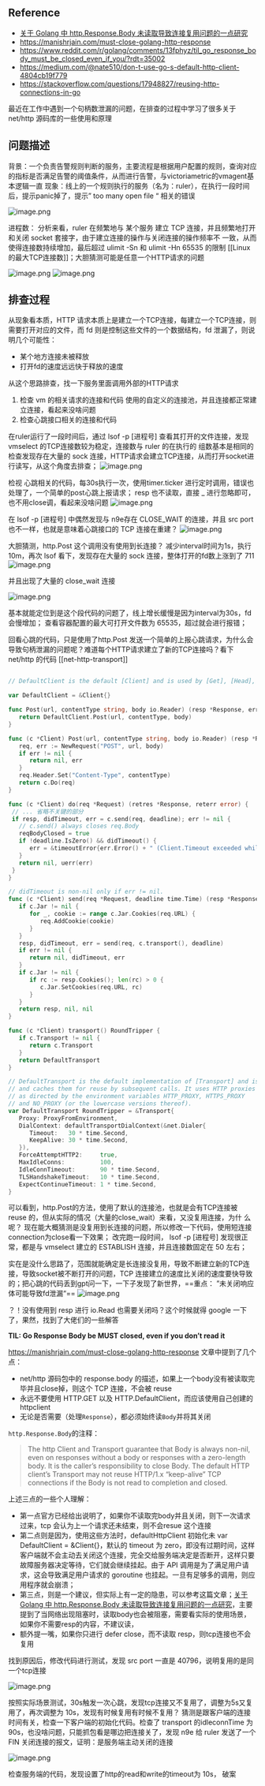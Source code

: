 ## Reference
- [关于 Golang 中 http.Response.Body 未读取导致连接复用问题的一点研究](https://blog.twofei.com/858/)
- https://manishrjain.com/must-close-golang-http-response
- https://www.reddit.com/r/golang/comments/13fphyz/til_go_response_body_must_be_closed_even_if_you/?rdt=35002
- https://medium.com/@nate510/don-t-use-go-s-default-http-client-4804cb19f779
- https://stackoverflow.com/questions/17948827/reusing-http-connections-in-go

最近在工作中遇到一个句柄数泄漏的问题，在排查的过程中学习了很多关于 net/http 源码库的一些使用和原理

## 问题描述
背景：一个负责告警规则判断的服务，主要流程是根据用户配置的规则，查询对应的指标是否满足告警的阈值条件，从而进行告警，与victoriametric的vmagent基本逻辑一直
现象：线上的一个规则执行的服务（名为：ruler），在执行一段时间后，提示panic掉了，提示” too many open file “ 相关的错误

![image.png](https://happychan.oss-cn-shenzhen.aliyuncs.com/picgo/20241217215739.png)

进程数：
分析来看，ruler 在频繁地与 某个服务 建立 TCP 连接，并且频繁地打开和关闭 socket 套接字，由于建立连接的操作与关闭连接的操作频率不 一致，从而使得连接数持续增加，最后超过 ulimit -Sn 和 ulimit -Hn 65535 的限制 [[Linux 的最大TCP连接数]]；大胆猜测可能是任意一个HTTP请求的问题

![image.png](https://happychan.oss-cn-shenzhen.aliyuncs.com/picgo/20241217220739.png)
![image.png](https://happychan.oss-cn-shenzhen.aliyuncs.com/picgo/20241217220549.png)

## 排查过程
从现象看本质，HTTP 请求本质上是建立一个TCP连接，每建立一个TCP连接，则需要打开对应的文件，而 fd 则是控制这些文件的一个数据结构，fd 泄漏了，则说明几个可能性：
- 某个地方连接未被释放
- 打开fd的速度远远快于释放的速度

从这个思路排查，找一下服务里面调用外部的HTTP请求
1. 检查 vm 的相关请求的连接和代码 使用的自定义的连接池，并且连接都正常建立连接，看起来没啥问题
2. 检查心跳接口相关的连接和代码

在ruler运行了一段时间后，通过 lsof -p [进程号] 查看其打开的文件连接，发现 vmselect 的TCP连接数较为稳定，连接数与 ruler 的在执行的 组数基本是相同的 检查发现存在大量的 sock 连接，HTTP请求会建立TCP连接，从而打开socket进行读写，从这个角度去排查；
![image.png](https://happychan.oss-cn-shenzhen.aliyuncs.com/picgo/20241217220739.png)

检视 心跳相关的代码，每30s执行一次，使用timer.ticker 进行定时调用，错误也处理了，一个简单的post心跳上报请求； resp 也不读取，直接 _ 进行忽略即可，也不用close调，看起来没啥问题
![image.png](https://happychan.oss-cn-shenzhen.aliyuncs.com/picgo/20241218180332.png)

在 lsof -p [进程号] 中偶然发现与 n9e存在 CLOSE_WAIT 的连接，并且 src port 也不一样，也就是意味着心跳接口的 TCP 连接在重建？
![image.png](https://happychan.oss-cn-shenzhen.aliyuncs.com/picgo/20241218180455.png)

大胆猜测，http.Post 这个调用没有使用到长连接？ 减少interval时间为1s，执行10m，再次 lsof 看下，发现存在大量的 sock 连接，整体打开的fd数上涨到了 711 
![image.png](https://happychan.oss-cn-shenzhen.aliyuncs.com/picgo/20241218180548.png)

并且出现了大量的 close_wait 连接

![image.png](https://happychan.oss-cn-shenzhen.aliyuncs.com/picgo/20241218180630.png)

基本就能定位到是这个段代码的问题了，线上增长缓慢是因为interval为30s，fd会慢增加； 查看容器配置的最大可打开文件数为 65535，超过就会进行报错；

回看心跳的代码，只是使用了http.Post 发送一个简单的上报心跳请求，为什么会导致句柄泄漏的问题呢？难道每个HTTP请求建立了新的TCP连接吗？看下 net/http 的代码 [[net-http-transport]]

``` go

// DefaultClient is the default [Client] and is used by [Get], [Head], and [Post].

var DefaultClient = &Client{}

func Post(url, contentType string, body io.Reader) (resp *Response, err error) { 
   return DefaultClient.Post(url, contentType, body)  
}

func (c *Client) Post(url, contentType string, body io.Reader) (resp *Response, err error) {  
   req, err := NewRequest("POST", url, body)  
   if err != nil {  
      return nil, err  
   }  
   req.Header.Set("Content-Type", contentType)  
   return c.Do(req)  
}

func (c *Client) do(req *Request) (retres *Response, reterr error) {
 // ... 省略不关键的部分
 if resp, didTimeout, err = c.send(req, deadline); err != nil {  
   // c.send() always closes req.Body  
   reqBodyClosed = true  
   if !deadline.IsZero() && didTimeout() {  
      err = &timeoutError{err.Error() + " (Client.Timeout exceeded while awaiting headers)"}  
   }  
   return nil, uerr(err)  
 }
}

// didTimeout is non-nil only if err != nil.  
func (c *Client) send(req *Request, deadline time.Time) (resp *Response, didTimeout func() bool, err error) {  
   if c.Jar != nil {  
      for _, cookie := range c.Jar.Cookies(req.URL) {  
         req.AddCookie(cookie)  
      }  
   }  
   resp, didTimeout, err = send(req, c.transport(), deadline)  
   if err != nil {  
      return nil, didTimeout, err  
   }  
   if c.Jar != nil {  
      if rc := resp.Cookies(); len(rc) > 0 {  
         c.Jar.SetCookies(req.URL, rc)  
      }  
   }  
   return resp, nil, nil  
}

func (c *Client) transport() RoundTripper {  
   if c.Transport != nil {  
      return c.Transport  
   }  
   return DefaultTransport  
}

// DefaultTransport is the default implementation of [Transport] and is// used by [DefaultClient]. It establishes network connections as needed  
// and caches them for reuse by subsequent calls. It uses HTTP proxies  
// as directed by the environment variables HTTP_PROXY, HTTPS_PROXY  
// and NO_PROXY (or the lowercase versions thereof).  
var DefaultTransport RoundTripper = &Transport{  
   Proxy: ProxyFromEnvironment,  
   DialContext: defaultTransportDialContext(&net.Dialer{  
      Timeout:   30 * time.Second,  
      KeepAlive: 30 * time.Second,  
   }),  
   ForceAttemptHTTP2:     true,  
   MaxIdleConns:          100,  
   IdleConnTimeout:       90 * time.Second,  
   TLSHandshakeTimeout:   10 * time.Second,  
   ExpectContinueTimeout: 1 * time.Second,  
}

```


可以看到，http.Post的方法，使用了默认的连接池，也就是会有TCP连接被 reuse 的，但从实际的情况（大量的close_wait）来看，又没复用连接，为什 么呢？ 现在能大概猜测是没复用到长连接的问题，所以修改一下代码，使用短连接 connection为close看一下效果； 
改完跑一段时间， lsof -p [进程号] 发现很正常，都是与 vmselect 建立的 ESTABLISH 连接，并且连接数固定在 50 左右；

实在是没什么思路了，范围就能确定是长连接没复用，导致不断建立新的TCP连接，导致socket被不断打开的问题，TCP 连接建立的速度比关闭的速度要快导致的；把心跳的代码丢到gpt问一下，一下子发现了新世界，==重点： ”未关闭响应体可能导致fd泄漏“==
![image.png](https://happychan.oss-cn-shenzhen.aliyuncs.com/picgo/20241218181518.png)

？！没有使用到 resp 进行 io.Read 也需要关闭吗？这个时候就得 google 一下了，果然，找到了大佬们的一些解答

**TIL: Go Response Body be MUST closed, even if you don’t read it**

https://manishrjain.com/must-close-golang-http-response 
文章中提到了几个点： 
- net/http 源码包中的 response.body 的描述，如果上一个body没有被读取完毕并且close掉，则这个 TCP 连接，不会被 reuse 
- 永远不要使用 HTTP.GET 以及 HTTP.DefaultClient，而应该使用自己创建的 httpclient
- 无论是否需要（处理`Response`），都必须始终读`Body`并将其关闭

`http.Response.Body`的注释：

> The http Client and Transport guarantee that Body is always non-nil, even on responses without a body or responses with a zero-length body. It is the caller’s responsibility to close Body. The default HTTP client’s Transport may not reuse HTTP/1.x “keep-alive” TCP connections if the Body is not read to completion and closed.

上述三点的一些个人理解：
- 第一点官方已经给出说明了，如果你不读取完body并且关闭，则下一次请求过来，tcp 会认为上一个请求还未结束，则不会resue 这个连接
- 第二点则是因为，使用这些方法时，defaultHttpClient 初始化未 var DefaultClient = &Client{}，默认的 timeout 为 zero，即没有过期时间，这样客户端就不会主动去关闭这个连接，完全交给服务端决定是否断开，这样只要故障服务器决定等待，它们就会继续挂起。由于 API 调用是为了满足用户请求，这会导致满足用户请求的 goroutine 也挂起。一旦有足够多的调用，则应用程序就会崩溃；
- 第三点，则是一个建议，但实际上有一定的隐患，可以参考这篇文章；[关于 Golang 中 http.Response.Body 未读取导致连接复用问题的一点研究](https://blog.twofei.com/858/)，主要提到了当网络出现阻塞时，读取body也会被阻塞，需要看实际的使用场景，如果你不需要resp的内容，不建议读，
- 额外提一嘴，如果你只进行 defer close，而不读取 resp，则tcp连接也不会复用

找到原因后，修改代码进行测试，发现 src port 一直是 40796，说明复用的是同一个tcp连接

![image.png](https://happychan.oss-cn-shenzhen.aliyuncs.com/picgo/20241218191459.png)

按照实际场景测试，30s触发一次心跳，发现tcp连接又不复用了，调整为5s又复用了，再次调整为 10s，发现有时候复用有时候不复用？ 猜测是跟客户端的连接时间有关，检查一下客户端的初始化代码。检查了 transport 的idleconnTime 为 90s，也没啥问题，只能抓包看是哪边把连接关了，发现 n9e 给 ruler 发送了一个 FIN 关闭连接的报文，证明：是服务端主动关闭的连接

![image.png](https://happychan.oss-cn-shenzhen.aliyuncs.com/picgo/20241218191552.png)

检查服务端的代码，发现设置了http的read和write的timeout为 10s， 破案
